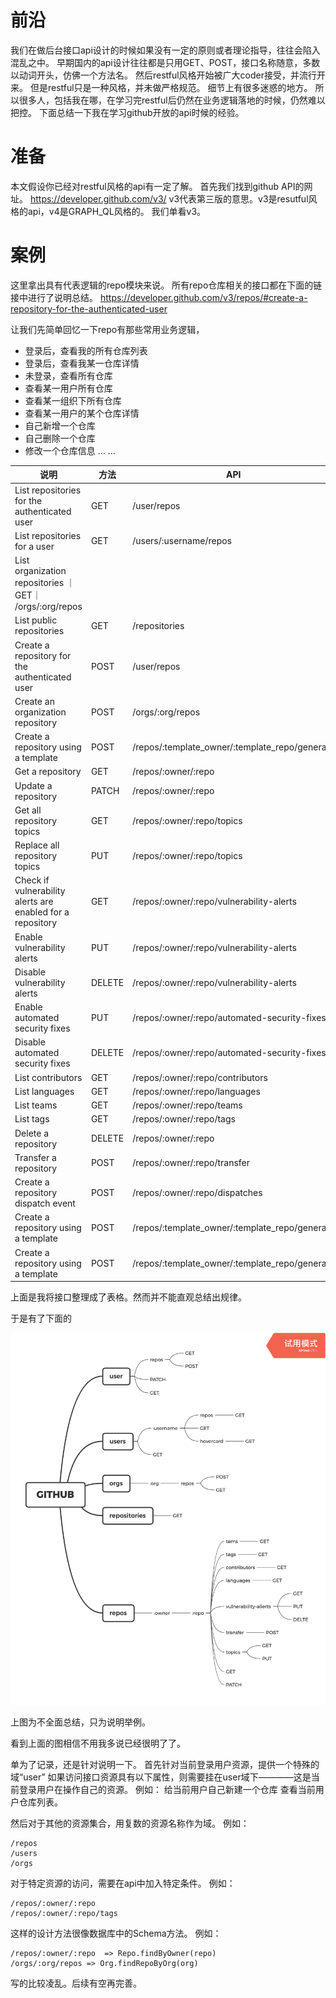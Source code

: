 # 前沿
我们在做后台接口api设计的时候如果没有一定的原则或者理论指导，往往会陷入混乱之中。
早期国内的api设计往往都是只用GET、POST，接口名称随意，多数以动词开头，仿佛一个方法名。
然后restful风格开始被广大coder接受，并流行开来。
但是restful只是一种风格，并未做严格规范。
细节上有很多迷惑的地方。
所以很多人，包括我在哪，在学习完restful后仍然在业务逻辑落地的时候，仍然难以把控。
下面总结一下我在学习github开放的api时候的经验。

# 准备
本文假设你已经对restful风格的api有一定了解。
首先我们找到github API的网址。
https://developer.github.com/v3/
v3代表第三版的意思。v3是resutful风格的api，v4是GRAPH_QL风格的。
我们单看v3。

# 案例
这里拿出具有代表逻辑的repo模块来说。
所有repo仓库相关的接口都在下面的链接中进行了说明总结。
https://developer.github.com/v3/repos/#create-a-repository-for-the-authenticated-user

让我们先简单回忆一下repo有那些常用业务逻辑，
* 登录后，查看我的所有仓库列表
* 登录后，查看我某一仓库详情
* 未登录，查看所有仓库
* 查看某一用户所有仓库
* 查看某一组织下所有仓库
* 查看某一用户的某个仓库详情
* 自己新增一个仓库
* 自己删除一个仓库
* 修改一个仓库信息
... ...


|说明|方法|API|
|---|---|---|
|List repositories for the authenticated user	|GET| /user/repos|
|List repositories for a user	|GET| /users/:username/repos|
|List organization repositories	｜GET｜ /orgs/:org/repos|
|List public repositories	|GET| /repositories|
|Create a repository for the authenticated user	|POST| /user/repos|
|Create an organization repository	|POST| /orgs/:org/repos|
|Create a repository using a template	|POST| /repos/:template_owner/:template_repo/generate|
|Get a repository	|GET| /repos/:owner/:repo|
|Update a repository	|PATCH| /repos/:owner/:repo|
|Get all repository topics	|GET| /repos/:owner/:repo/topics|
|Replace all repository topics	|PUT| /repos/:owner/:repo/topics|
|Check if vulnerability alerts are enabled for a repository	|GET| /repos/:owner/:repo/vulnerability-alerts|
|Enable vulnerability alerts	|PUT| /repos/:owner/:repo/vulnerability-alerts|
|Disable vulnerability alerts	|DELETE| /repos/:owner/:repo/vulnerability-alerts|
|Enable automated security fixes	|PUT| /repos/:owner/:repo/automated-security-fixes|
|Disable automated security fixes	|DELETE| /repos/:owner/:repo/automated-security-fixes|
|List contributors	|GET| /repos/:owner/:repo/contributors|
|List languages	|GET| /repos/:owner/:repo/languages|
|List teams	|GET| /repos/:owner/:repo/teams|
|List tags	|GET| /repos/:owner/:repo/tags|
|Delete a repository	|DELETE| /repos/:owner/:repo|
|Transfer a repository	|POST| /repos/:owner/:repo/transfer|
|Create a repository dispatch event	|POST| /repos/:owner/:repo/dispatches|
|Create a repository using a template	|POST| /repos/:template_owner/:template_repo/generate|
|Create a repository using a template	|POST| /repos/:template_owner/:template_repo/generate|


上面是我将接口整理成了表格。然而并不能直观总结出规律。

于是有了下面的

![GITHUB](https://github.com/Luomusha/blog/blob/master/assets/GITHUB.png)

上图为不全面总结，只为说明举例。

看到上面的图相信不用我多说已经很明了了。

单为了记录，还是针对说明一下。
首先针对当前登录用户资源，提供一个特殊的域“user”
如果访问接口资源具有以下属性，则需要挂在user域下————这是当前登录用户在操作自己的资源。
例如：
给当前用户自己新建一个仓库
查看当前用户仓库列表。

然后对于其他的资源集合，用复数的资源名称作为域。
例如：
```
/repos
/users
/orgs
```
对于特定资源的访问，需要在api中加入特定条件。
例如：
```
/repos/:owner/:repo
/repos/:owner/:repo/tags
```
这样的设计方法很像数据库中的Schema方法。
例如：
```
/repos/:owner/:repo  => Repo.findByOwner(repo)
/orgs/:org/repos => Org.findRepoByOrg(org)
```



写的比较凌乱。后续有空再完善。








